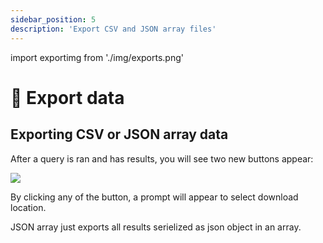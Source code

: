 ```yaml
---
sidebar_position: 5
description: 'Export CSV and JSON array files'
---
```


import exportimg from './img/exports.png'

# 📑 Export data

## Exporting CSV or JSON array data

After a query is ran and has results, you will see two new buttons appear:

<img src={exportimg} width={250} />

By clicking any of the button, a prompt will appear to select download location.

JSON array just exports all results serielized as json object in an array.
